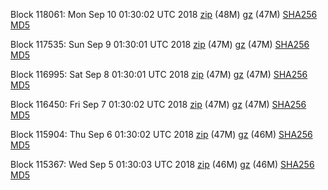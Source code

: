 Block 118061: Mon Sep 10 01:30:02 UTC 2018 [zip](https://files.01coin.io/mainnet/2018-09-10/bootstrap.dat.zip) (48M) [gz](https://files.01coin.io/mainnet/2018-09-10/bootstrap.dat.tar.gz) (47M) [SHA256](https://files.01coin.io/mainnet/2018-09-10/sha256.txt) [MD5](https://files.01coin.io/mainnet/2018-09-10/md5.txt)

Block 117535: Sun Sep  9 01:30:01 UTC 2018 [zip](https://files.01coin.io/mainnet/2018-09-09/bootstrap.dat.zip) (47M) [gz](https://files.01coin.io/mainnet/2018-09-09/bootstrap.dat.tar.gz) (47M) [SHA256](https://files.01coin.io/mainnet/2018-09-09/sha256.txt) [MD5](https://files.01coin.io/mainnet/2018-09-09/md5.txt)

Block 116995: Sat Sep  8 01:30:01 UTC 2018 [zip](https://files.01coin.io/mainnet/2018-09-08/bootstrap.dat.zip) (47M) [gz](https://files.01coin.io/mainnet/2018-09-08/bootstrap.dat.tar.gz) (47M) [SHA256](https://files.01coin.io/mainnet/2018-09-08/sha256.txt) [MD5](https://files.01coin.io/mainnet/2018-09-08/md5.txt)

Block 116450: Fri Sep  7 01:30:02 UTC 2018 [zip](https://files.01coin.io/mainnet/2018-09-07/bootstrap.dat.zip) (47M) [gz](https://files.01coin.io/mainnet/2018-09-07/bootstrap.dat.tar.gz) (47M) [SHA256](https://files.01coin.io/mainnet/2018-09-07/sha256.txt) [MD5](https://files.01coin.io/mainnet/2018-09-07/md5.txt)

Block 115904: Thu Sep  6 01:30:02 UTC 2018 [zip](https://files.01coin.io/mainnet/2018-09-06/bootstrap.dat.zip) (47M) [gz](https://files.01coin.io/mainnet/2018-09-06/bootstrap.dat.tar.gz) (46M) [SHA256](https://files.01coin.io/mainnet/2018-09-06/sha256.txt) [MD5](https://files.01coin.io/mainnet/2018-09-06/md5.txt)

Block 115367: Wed Sep  5 01:30:03 UTC 2018 [zip](https://files.01coin.io/mainnet/2018-09-05/bootstrap.dat.zip) (46M) [gz](https://files.01coin.io/mainnet/2018-09-05/bootstrap.dat.tar.gz) (46M) [SHA256](https://files.01coin.io/mainnet/2018-09-05/sha256.txt) [MD5](https://files.01coin.io/mainnet/2018-09-05/md5.txt)
